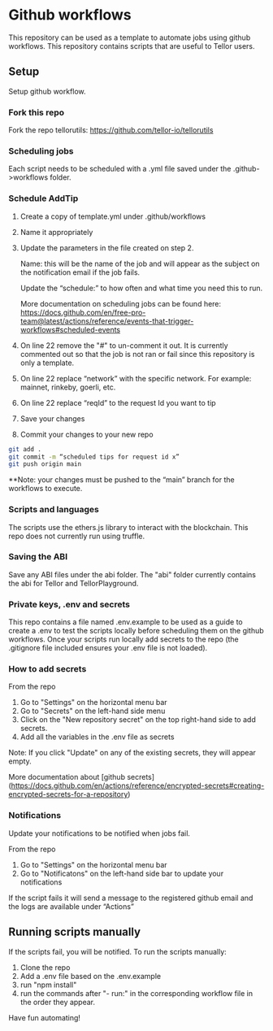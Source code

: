 # Github workflows

This repository can be used as a template to automate jobs using github workflows. This repository contains scripts that are useful to Tellor users. 


## Setup
Setup github workflow.

###  Fork this repo

Fork the repo tellorutils:  https://github.com/tellor-io/tellorutils

### Scheduling jobs

Each script needs to be scheduled with a .yml file saved under the .github->workflows folder. 


### Schedule AddTip

1.	Create a copy of template.yml under .github/workflows 
2.	Name it appropriately
3.	Update the parameters in the file created on step 2.
	
    Name: this will be the name of the job and will appear as the subject on the notification email if the job fails. 
	
    Update the “schedule:” to how often and what time you need this to run. 
    
    More documentation on scheduling jobs can be found here: [https://docs.github.com/en/free-pro-team@latest/actions/reference/events-that-trigger-workflows#scheduled-events
](https://docs.github.com/en/free-pro-team@latest/actions/reference/events-that-trigger-workflows#scheduled-events)


4.	On line 22 remove the "#" to un-comment it out. It is currently commented out so that the job is not ran or fail since this repository is only a template.
5. On line 22 replace “network” with the specific network. For example: mainnet, rinkeby, goerli, etc.
6.	On line 22 replace “reqId” to the request Id you want to tip
7.	Save your changes
8.	Commit your changes to your new repo

```bash
git add .
git commit -m “scheduled tips for request id x”
git push origin main
```

**Note: your changes must be pushed to the “main” branch for the workflows to execute. 


### Scripts and languages

The scripts use the ethers.js library to interact with the blockchain. This repo does not currently run using truffle.


### Saving the ABI

Save any ABI files under the abi folder. The "abi" folder currently contains the abi for Tellor and TellorPlayground.

### Private keys, .env and secrets

This repo contains a file named .env.example to be used as a guide to create a .env to test the scripts locally before scheduling them on the github workflows. Once your scripts run locally add secrets to the repo (the .gitignore file included ensures your .env file is not loaded).

### How to add secrets

From the repo

1. Go to "Settings" on the horizontal menu bar 
2. Go to "Secrets" on the left-hand side menu
3. Click on the "New repository secret" on the top right-hand side to add secrets. 
4.	Add all the variables in the .env file as secrets

Note: If you click "Update" on any of the existing secrets, they will appear empty. 

More documentation about [github secrets] (https://docs.github.com/en/actions/reference/encrypted-secrets#creating-encrypted-secrets-for-a-repository)

### Notifications
Update your notifications to be notified when jobs fail.

From the repo

1. Go to "Settings" on the horizontal menu bar 
2. Go to "Notificatons" on the left-hand side bar to update your notifications

If the script fails it will send a message to the registered github email and the logs are available under “Actions” 
## Running scripts manually
If the scripts fail, you will be notified. To run the scripts manually:

1. Clone the repo
2. Add a .env file based on the .env.example
3. run "npm install" 
2. run the commands after "- run:" in the corresponding workflow file in the order they appear.
 

Have fun automating!
